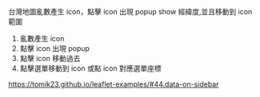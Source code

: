 台灣地圖亂數產生 icon，點擊 icon 出現 popup show 經緯度,並且移動到 icon 範圍

1. 亂數產生 icon
2. 點擊 icon 出現 popup
3. 點擊 icon 移動過去
4. 點擊選單移動到 icon 或點 icon 對應選單座標

https://tomik23.github.io/leaflet-examples/#44.data-on-sidebar
